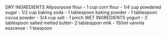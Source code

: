 DRY INGREDIENTS
Allpourpose flour   - 1 cup
corn flour          - 1/4 cup
powdered sugar      - 1/2 cup
baking soda         - 1 tablespoon
baking powder       - 1 tablespoon
cocoa powder        - 3/4 cup
salt                - 1 pinch
WET INGREDIENTS
yogurt              - 3 tablespoon
salted melted butter- 2 tablesppon
milk                - 150ml
vannila esscense    - 1 teaspoon
